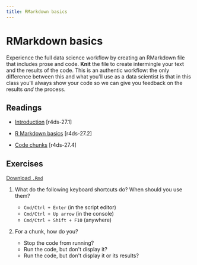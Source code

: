```yaml
---
title: RMarkdown basics
---
```


<!-- Generated automatically from rmarkdown-basics.yml. Do not edit by hand -->

# RMarkdown basics

Experience the full data science workflow by creating an RMarkdown file that
includes prose and code. __Knit__ the file to create intermingle your text and
the results of the code. This is an authentic workflow: the only difference
between this and what you'll use as a data scientist is that in this class
you'll always show your code so we can give you feedback on the results _and_
the process.

## Readings

  * [Introduction](http://r4ds.had.co.nz/r-markdown.html#introduction-18) [r4ds-27.1]

  * [R Markdown basics](http://r4ds.had.co.nz/r-markdown.html#r-markdown-basics) [r4ds-27.2]

  * [Code chunks](http://r4ds.had.co.nz/r-markdown.html#code-chunks) [r4ds-27.4]


## Exercises
[Download `.Rmd`](rmarkdown-basics-exercises.Rmd)


1.  What do the following keyboard shortcuts do? When should you use them?

    -   `Cmd/Ctrl + Enter` (in the script editor)
    -   `Cmd/Ctrl + Up arrow` (in the console)
    -   `Cmd/Ctrl + Shift + F10` (anywhere)

2.  For a chunk, how do you?

    -   Stop the code from running?
    -   Run the code, but don't display it?
    -   Run the code, but don't display it or its results?

